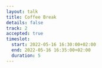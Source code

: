 ```yaml
---
layout: talk
title: Coffee Break
details: false
track: 2
accepted: true
timeslot:
  start: 2022-05-16 16:30:00+02:00
  end: 2022-05-16 16:35:00+02:00
  duration: 5
---
```


<!-- empty //-->
